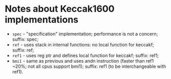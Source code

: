 # Notes about Keccak1600 implementations

* `spec`  - "specification" implementation; performance is not a concern; suffix: spec;
* `ref`   - uses stack in internal functions: no local function for keccakf; suffix: ref;
* `ref1`  - uses reg ptr and defines local function for keccakf; suffix: ref1;
* `bmi1`  - same as previous and uses andn instruction (faster than ref1 ~20%; not all cpus support bmi1); suffix: ref1 (to be interchangeable with ref1).
